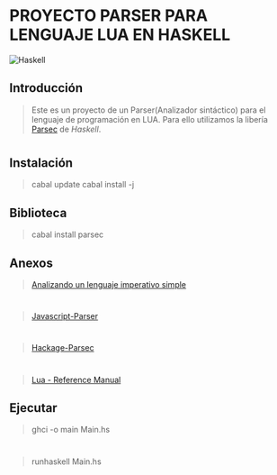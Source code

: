 # PROYECTO PARSER PARA LENGUAJE LUA EN HASKELL


![Haskell](https://www.informatica.us.es/images/icagenda/agenda/haskell-logo.png )

## Introducción
> Este es un proyecto de un Parser(Analizador sintáctico) para el lenguaje de programación en LUA. Para ello utilizamos la libería [Parsec](https://hackage.haskell.org/package/parsec) de *Haskell*.

#

## Instalación
> cabal update
> cabal install -j

## Biblioteca
> cabal install parsec

## Anexos
>[Analizando un lenguaje imperativo simple
](https://wiki.haskell.org/Parsing_a_simple_imperative_language)
#
> [Javascript-Parser](http://hackage.haskell.org/package/WebBits-2.2/docs/src/BrownPLT-JavaScript-Parser.html)
#
> [Hackage-Parsec](https://hackage.haskell.org/package/parsec)
#
> [Lua - Reference Manual](http://www.lua.org/manual/5.4/manual.html#9)

## Ejecutar
> ghci -o main Main.hs
#
> runhaskell Main.hs